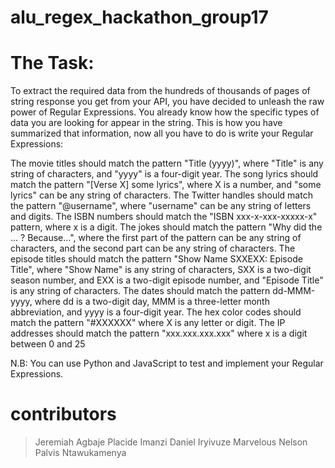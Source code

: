 # alu_regex_hackathon_group17
# The Task:
To extract the required data from the hundreds of thousands of pages of string response you get from your API, you have decided to unleash the raw power of Regular Expressions. You already know how the specific types of data you are looking for appear in the string. This is how you have summarized that information, now all you have to do is write your Regular Expressions:  

The movie titles should match the pattern "Title (yyyy)", where "Title" is any string of characters, and "yyyy" is a four-digit year.
The song lyrics should match the pattern "[Verse X] some lyrics", where X is a number, and "some lyrics" can be any string of characters.
The Twitter handles should match the pattern "@username", where "username" can be any string of letters and digits.
The ISBN numbers should match the "ISBN xxx-x-xxx-xxxxx-x" pattern, where x is a digit.
The jokes should match the pattern "Why did the ... ? Because...", where the first part of the pattern can be any string of characters, and the second part can be any string of characters.
The episode titles should match the pattern "Show Name SXXEXX: Episode Title", where "Show Name" is any string of characters, SXX is a two-digit season number, and EXX is a two-digit episode number, and "Episode Title" is any string of characters.
The dates should match the pattern dd-MMM-yyyy, where dd is a two-digit day, MMM is a three-letter month abbreviation, and yyyy is a four-digit year.
The hex color codes should match the pattern "#XXXXXX" where X is any letter or digit.
The IP addresses should match the pattern "xxx.xxx.xxx.xxx" where x is a digit between 0 and 25

N.B: You can use Python and JavaScript to test and implement your Regular Expressions.

# contributors
> Jeremiah Agbaje
> Placide Imanzi
> Daniel Iryivuze
> Marvelous Nelson
> Palvis Ntawukamenya
